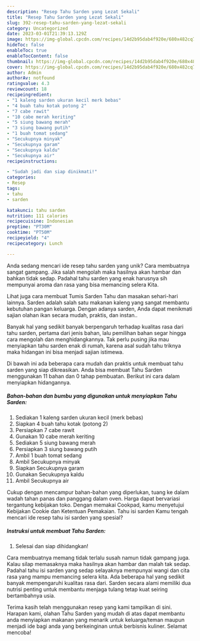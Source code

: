 ```yaml
---
description: "Resep Tahu Sarden yang Lezat Sekali"
title: "Resep Tahu Sarden yang Lezat Sekali"
slug: 392-resep-tahu-sarden-yang-lezat-sekali
category: Uncategorized
date: 2023-03-01T21:39:13.129Z
image: https://img-global.cpcdn.com/recipes/14d2b95dab4f920e/680x482cq70/tahu-sarden-foto-resep-utama.jpg
hideToc: false
enableToc: true
enableTocContent: false
thumbnail: https://img-global.cpcdn.com/recipes/14d2b95dab4f920e/680x482cq70/tahu-sarden-foto-resep-utama.jpg
cover: https://img-global.cpcdn.com/recipes/14d2b95dab4f920e/680x482cq70/tahu-sarden-foto-resep-utama.jpg
author: Admin
authorAv: notfound
ratingvalue: 4.3
reviewcount: 18
recipeingredient:
- "1 kaleng sarden ukuran kecil merk bebas"
- "4 buah tahu kotak potong 2"
- "7 cabe rawit"
- "10 cabe merah keriting"
- "5 siung bawang merah"
- "3 siung bawang putih"
- "1 buah tomat sedang"
- "Secukupnya minyak"
- "Secukupnya garam"
- "Secukupnya kaldu"
- "Secukupnya air"
recipeinstructions:

- "Sudah jadi dan siap dinikmati!"
categories:
- Resep
tags:
- tahu
- sarden

katakunci: tahu sarden 
nutrition: 111 calories
recipecuisine: Indonesian
preptime: "PT30M"
cooktime: "PT50M"
recipeyield: "4"
recipecategory: Lunch

---
```





Anda sedang mencari ide resep tahu sarden yang unik? Cara membuatnya sangat gampang. Jika salah mengolah maka hasilnya akan hambar dan bahkan tidak sedap. Padahal tahu sarden yang enak harusnya sih mempunyai aroma dan rasa yang bisa memancing selera Kita.





Lihat juga cara membuat Tumis Sarden Tahu dan masakan sehari-hari lainnya. Sarden adalah salah satu makanan kaleng yang sangat membantu kebutuhan pangan keluarga. Dengan adanya sarden, Anda dapat menikmati sajian olahan ikan secara mudah, praktis, dan instan..

Banyak hal yang sedikit banyak berpengaruh terhadap kualitas rasa dari tahu sarden, pertama dari jenis bahan, lalu pemilihan bahan segar hingga cara mengolah dan menghidangkannya. Tak perlu pusing jika mau menyiapkan tahu sarden enak di rumah, karena asal sudah tahu triknya maka hidangan ini bisa menjadi sajian istimewa.






Di bawah ini ada beberapa cara mudah dan praktis untuk membuat tahu sarden yang siap dikreasikan. Anda bisa membuat Tahu Sarden menggunakan 11 bahan dan 0 tahap pembuatan. Berikut ini cara dalam menyiapkan hidangannya.

<!--inarticleads1-->

##### Bahan-bahan dan bumbu yang digunakan untuk menyiapkan Tahu Sarden:

1. Sediakan 1 kaleng sarden ukuran kecil (merk bebas)
1. Siapkan 4 buah tahu kotak (potong 2)
1. Persiapkan 7 cabe rawit
1. Gunakan 10 cabe merah keriting
1. Sediakan 5 siung bawang merah
1. Persiapkan 3 siung bawang putih
1. Ambil 1 buah tomat sedang
1. Ambil Secukupnya minyak
1. Siapkan Secukupnya garam
1. Gunakan Secukupnya kaldu
1. Ambil Secukupnya air


Cukup dengan mencampur bahan-bahan yang diperlukan, tuang ke dalam wadah tahan panas dan panggang dalam oven. Harga dapat bervariasi tergantung kebijakan toko. Dengan memakai Cookpad, kamu menyetujui Kebijakan Cookie dan Ketentuan Pemakaian. Tahu isi sarden Kamu tengah mencari ide resep tahu isi sarden yang spesial? 

<!--inarticleads2-->

##### Instruksi untuk membuat Tahu Sarden:


1. Selesai dan siap dihidangkan!

Cara membuatnya memang tidak terlalu susah namun tidak gampang juga. Kalau silap memasaknya maka hasilnya akan hambar dan malah tak sedap. Padahal tahu isi sarden yang sedap selayaknya mempunyai wangi dan cita rasa yang mampu memancing selera kita. Ada beberapa hal yang sedikit banyak mempengaruhi kualitas rasa dari. Sarden secara alami memiliki dua nutrisi penting untuk membantu menjaga tulang tetap kuat seiring bertambahnya usia. 

Terima kasih telah menggunakan resep yang kami tampilkan di sini. Harapan kami, olahan Tahu Sarden yang mudah di atas dapat membantu anda menyiapkan makanan yang menarik untuk keluarga/teman maupun menjadi ide bagi anda yang berkeinginan untuk berbisnis kuliner. Selamat mencoba!
